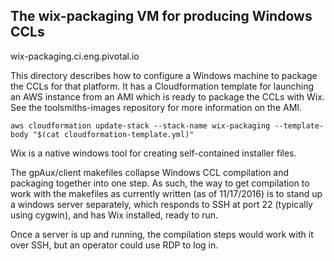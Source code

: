 ## The wix-packaging VM for producing Windows CCLs

wix-packaging.ci.eng.pivotal.io

This directory describes how to configure a Windows machine to package the CCLs for that platform.
It has a Cloudformation template for launching an AWS instance from an AMI which is ready to package
the CCLs with Wix. See the toolsmiths-images repository for more information on the AMI.

`aws cloudformation update-stack --stack-name wix-packaging --template-body "$(cat cloudformation-template.yml)"`

Wix is a native windows tool for creating self-contained installer files.

The gpAux/client makefiles collapse Windows CCL compilation and packaging together into one step.
As such, the way to get compilation to work with the makefiles as currently written (as of 11/17/2016)
is to stand up a windows server separately, which responds to SSH at port 22 (typically using cygwin),
and has Wix installed, ready to run.

Once a server is up and running, the compilation steps would work with it over SSH, but an operator
could use RDP to log in.